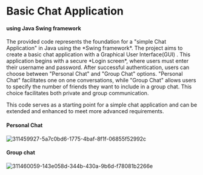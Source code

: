 <h1>Basic Chat Application</h1>
<h4>using Java Swing framework</h4>
<p>
  The provided code represents the foundation for a "simple Chat Application" 
in Java using the *Swing framework*. The project aims to create a basic chat application with a Graphical User Interface(GUI) .
This application begins with a secure *Login screen*, where users must enter their username and password. After successful authentication, users can choose between 
"Personal Chat" and "Group Chat" options. 
"Personal Chat" facilitates one on one conversations, while 
"Group Chat" allows users to specify the number of friends they want to include in a group chat. This choice facilitates both private and group communication.
	
This code serves as a starting point for a simple chat application and can be extended and enhanced to meet more advanced requirements.

</p>
<h4>Personal Chat</h4>

![311459927-5a7c0bd6-1775-4baf-8f1f-06855f52992c](https://github.com/user-attachments/assets/5df75610-9cf4-4cdc-9523-4fecc6fa815a)

<h4>Group chat</h4>

![311460059-143e058d-344b-430a-9b6d-f78081b2266e](https://github.com/user-attachments/assets/aeda6dff-7693-4929-b9a1-30a200616fd2)
